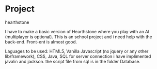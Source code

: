 # Project
hearthstone

I have to make a basic version of Hearthstone where you play with an AI (multiplayer is optional). 
This is an school project and i need help with the back-end. Front-ent is almost good. 

Laguages to be used: HTML5, Vanilla Javascript (no jquery or any other lib/framework), CSS, Java, SQL
for server connection i have implimented javalin and jackson. the script file from sql is in the folder Database.

